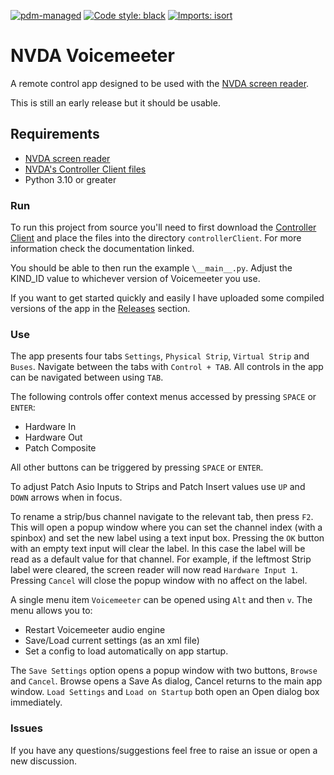 [![pdm-managed](https://img.shields.io/badge/pdm-managed-blueviolet)](https://pdm.fming.dev)
[![Code style: black](https://img.shields.io/badge/code%20style-black-000000.svg)](https://github.com/psf/black)
[![Imports: isort](https://img.shields.io/badge/%20imports-isort-%231674b1?style=flat&labelColor=ef8336)](https://pycqa.github.io/isort/)

# NVDA Voicemeeter

A remote control app designed to be used with the [NVDA screen reader][nvda].

This is still an early release but it should be usable.

## Requirements

- [NVDA screen reader][nvda]
- [NVDA's Controller Client files][controller_client]
- Python 3.10 or greater

### Run

To run this project from source you'll need to first download the [Controller Client][controller_client] and place the files into the directory `controllerClient`. For more information check the documentation linked.

You should be able to then run the example `\__main__.py`. Adjust the KIND_ID value to whichever version of Voicemeeter you use.

If you want to get started quickly and easily I have uploaded some compiled versions of the app in the [Releases][releases] section.

### Use

The app presents four tabs `Settings`, `Physical Strip`, `Virtual Strip` and `Buses`. Navigate between the tabs with `Control + TAB`.
All controls in the app can be navigated between using `TAB`.

The following controls offer context menus accessed by pressing `SPACE` or `ENTER`:

- Hardware In
- Hardware Out
- Patch Composite

All other buttons can be triggered by pressing `SPACE` or `ENTER`.

To adjust Patch Asio Inputs to Strips and Patch Insert values use `UP` and `DOWN` arrows when in focus.

To rename a strip/bus channel navigate to the relevant tab, then press `F2`. This will open a popup window where you can set the channel index (with a spinbox) and set the new label using a text input box.
Pressing the `OK` button with an empty text input will clear the label. In this case the label will be read as a default value for that channel. For example, if the leftmost Strip label were cleared, the screen reader will now read `Hardware Input 1`.
Pressing `Cancel` will close the popup window with no affect on the label.

A single menu item `Voicemeeter` can be opened using `Alt` and then `v`. The menu allows you to:

- Restart Voicemeeter audio engine
- Save/Load current settings (as an xml file)
- Set a config to load automatically on app startup.

The `Save Settings` option opens a popup window with two buttons, `Browse` and `Cancel`. Browse opens a Save As dialog, Cancel returns to the main app window.
`Load Settings` and `Load on Startup` both open an Open dialog box immediately.

### Issues

If you have any questions/suggestions feel free to raise an issue or open a new discussion.

[nvda]: https://www.nvaccess.org/
[controller_client]: https://github.com/nvaccess/nvda/tree/master/extras/controllerClient
[releases]: https://github.com/onyx-and-iris/nvda-voicemeeter/releases
